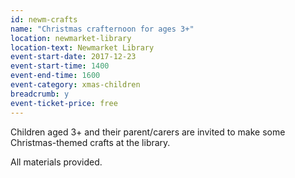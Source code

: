 ```yaml
---
id: newm-crafts
name: "Christmas crafternoon for ages 3+"
location: newmarket-library
location-text: Newmarket Library
event-start-date: 2017-12-23
event-start-time: 1400
event-end-time: 1600
event-category: xmas-children
breadcrumb: y
event-ticket-price: free
---
```


Children aged 3+ and their parent/carers are invited to make some Christmas-themed crafts at the library.

All materials provided.

